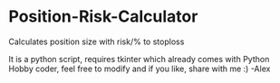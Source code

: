 # Position-Risk-Calculator

Calculates position size with risk/% to stoploss

It is a python script, requires tkinter which already comes with Python
Hobby coder, feel free to modify and if you like, share with me :) -Alex
